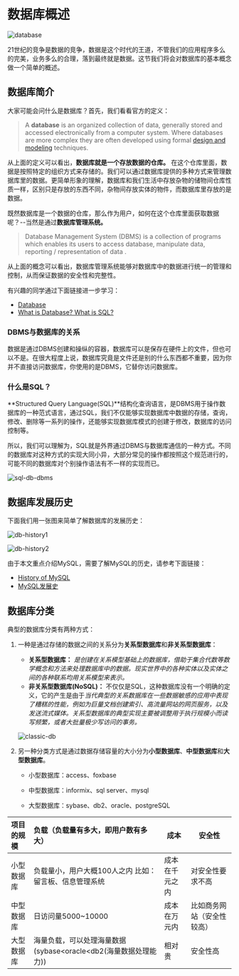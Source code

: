# 数据库概述

![database](https://tva1.sinaimg.cn/large/008i3skNgy1gr35gbrirtj318g0jgjsw.jpg)

21世纪的竞争是数据的竞争，数据是这个时代的王道，不管我们的应用程序多么的完美，业务多么的合理，落到最终就是数据。这节我们将会对数据库的基本概念做一个简单的概述。

## 数据库简介

大家可能会问什么是数据库？首先，我们看看官方的定义：

>A **database** is an organized collection of data, generally stored and accessed electronically from a computer system. Where databases are more complex they are often developed using formal [design and modeling](https://en.wikipedia.org/wiki/Database#Design_and_modeling) techniques.

从上面的定义可以看出，**数据库就是一个存放数据的仓库。** 在这个仓库里面，数据是按照特定的组织方式来存储的。我们可以通过数据库提供的多种方式来管理数据库里的数据。更简单形象的理解，数据库和我们生活中存放杂物的储物间仓库性质一样，区别只是存放的东西不同，杂物间存放实体的物件，而数据库里存放的是数据。

既然数据库是一个数据的仓库，那么作为用户，如何在这个仓库里面获取数据呢？--当然是通过**数据库管理系统。**

> Database Management System (DBMS) is a collection of programs which enables its users to access database, manipulate data, reporting / representation of  data .

从上面的概念可以看出，数据库管理系统能够对数据库中的数据进行统一的管理和控制，从而保证数据的安全性和完整性。

有兴趣的同学通过下面链接进一步学习：

* [Database](https://en.wikipedia.org/wiki/Database)
* [What is Database? What is SQL?](https://www.guru99.com/introduction-to-database-sql.html)

### DBMS与数据库的关系

数据是通过DBMS创建和操纵的容器，数据库可以是保存在硬件上的文件，但也可以不是。在很大程度上说，数据库究竟是文件还是别的什么东西都不重要，因为你并不直接访问数据库，你使用的是DBMS，它替你访问数据库。

### 什么是SQL？

**Structured Query Language(SQL)**结构化查询语言，是DBMS用于操作数据库的一种范式语言，通过SQL，我们不仅能够实现数据库中数据的存储，查询，修改、删除等一系列的操作，还能够实现数据库模式的创建于修改，数据库的访问控制等。

所以，我们可以理解为，SQL就是外界通过DBMS与数据库通信的一种方式。不同的数据库对这种方式的实现大同小异，大部分常见的操作都按照这个规范进行的，可能不同的数据库对个别操作语法有不一样的实现而已。

![sql-db-dbms](https://tva1.sinaimg.cn/large/008i3skNgy1gr35wei97mj30gq0860tp.jpg)

## 数据库发展历史

下面我们用一张图来简单了解数据库的发展历史：

![db-history1](http://ww1.sinaimg.cn/large/af4e9f79ly1fzfcc70zqbj20ku36y7wh.jpg)

![db-history2](http://ww1.sinaimg.cn/large/af4e9f79ly1fzfcdju6ytj20ku3bwe81.jpg)

由于本文重点介绍MySQL，需要了解MySQL的历史，请参考下面链接：

* [History of MySQL](https://en.wikipedia.org/wiki/MySQL#History)
* [MySQL发展史](https://www.cnblogs.com/joyfulcode/p/12683009.html)

## 数据库分类

典型的数据库分类有两种方式：

1. 一种是通过存储的数据之间的关系分为**关系型数据库**和**非关系型数据库**：

   * **关系型数据库：** *是创建在关系模型基础上的数据库，借助于集合代数等数学概念和方法来处理数据库中的数据。现实世界中的各种实体以及实体之间的各种联系均用关系模型来表示。*
   * **非关系型数据库(NoSQL)：** 不仅仅是SQL，这种数据库没有一个明确的定义，它的产生是由于*当代典型的关系数据库在一些数据敏感的应用中表现了糟糕的性能，例如为巨量文档创建索引、高流量网站的网页服务，以及发送流式媒体。关系型数据库的典型实现主要被调整用于执行规模小而读写频繁，或者大批量极少写访问的事务。*

    ![classic-db](http://ww1.sinaimg.cn/large/af4e9f79ly1fzfeaeao7mj21qa17gtdg.jpg)

   

2. 另一种分类方式是通过数据存储容量的大小分为**小型数据库**、**中型数据库**和**大型数据库**。

   * 小型数据库：access、foxbase

   * 中型数据库：informix、sql server、mysql

   * 大型数据库：sybase、db2、oracle、postgreSQL

| 项目的规模 | 负载（负载量有多大，即用户数有多大）                         | 成本           | 安全性                     |
| :--------- | :----------------------------------------------------------- | -------------- | -------------------------- |
| 小型数据库 | 负载量小，用户大概100人之内 比如：留言板、信息管理系统       | 成本在千元之内 | 对安全性要求不高           |
| 中型数据库 | 日访问量5000~10000                                           | 成本在万元内   | 比如商务网站（安全性较高） |
| 大型数据库 | 海量负载，可以处理海量数据(sybase<oracle<db2(海量数据处理能力)) | 相对贵         | 安全性高                   |